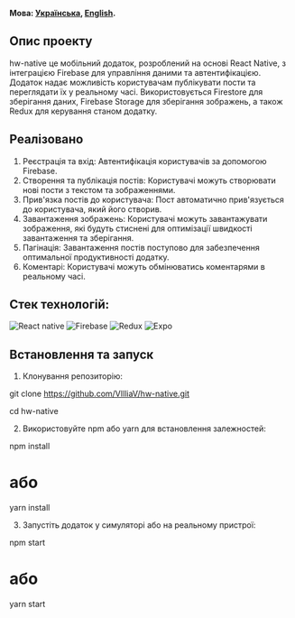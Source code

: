 **Мова: [Українська](README.md), [English](README.en.md).**

## Опис проекту

hw-native це мобільний додаток, розроблений на основі React Native, з інтеграцією Firebase для управління даними та
автентифікацією. Додаток надає можливість користувачам публікувати пости та переглядати їх у реальному часі.
Використовується Firestore для зберігання даних, Firebase Storage для зберігання зображень, а також Redux для керування
станом додатку.

## Реалізовано

1. Реєстрація та вхід: Автентифікація користувачів за допомогою Firebase.
2. Створення та публікація постів: Користувачі можуть створювати нові пости з текстом та зображеннями.
3. Прив'язка постів до користувача: Пост автоматично прив'язується до користувача, який його створив.
4. Завантаження зображень: Користувачі можуть завантажувати зображення, які будуть стиснені для оптимізації швидкості
   завантаження та зберігання.
5. Пагінація: Завантаження постів поступово для забезпечення оптимальної продуктивності додатку.
6. Коментарі: Користувачі можуть обмінюватись коментарями в реальному часі.

## Стек технологій:

![React native](https://img.shields.io/badge/react-%2361DAFB?style=for-the-badge&logo=React&logoColor=white)
![Firebase](https://img.shields.io/badge/firebase-%23DD2C00?style=for-the-badge&logo=firebase&logoColor=white)
![Redux](https://img.shields.io/badge/redux-%23764ABC?style=for-the-badge&logo=Redux&logoColor=white)
![Expo](https://img.shields.io/badge/expo-%23000020?style=for-the-badge&logo=Expo&logoColor=white)

## Встановлення та запуск

1. Клонування репозиторію:

git clone https://github.com/VIlliaV/hw-native.git

cd hw-native

2. Використовуйте npm або yarn для встановлення залежностей:

npm install

# або

yarn install

3. Запустіть додаток у симуляторі або на реальному пристрої:

npm start

# або

yarn start

